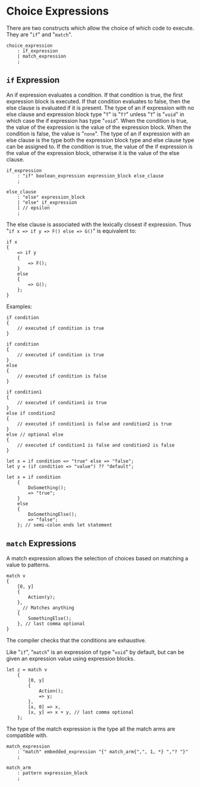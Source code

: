 # Choice Expressions

There are two constructs which allow the choice of which code to execute. They are "`if`" and
"`match`".

```grammar
choice_expression
    : if_expression
    | match_expression
    ;
```

## `if` Expression

An if expression evaluates a condition. If that condition is true, the first expression block is
executed. If that condition evaluates to false, then the else clause is evaluated if it is present.
The type of an if expression with no else clause and expression block type "`T`" is "`T?`" unless
"`T`" is "`void`" in which case the if expression has type "`void`". When the condition is true, the
value of the expression is the value of the expression block. When the condition is false, the value
is "`none`". The type of an if expression with an else clause is the type both the expression block
type and else clause type can be assigned to. If the condition is true, the value of the if
expression is the value of the expression block, otherwise it is the value of the else clause.

```grammar
if_expression
    : "if" boolean_expression expression_block else_clause
    ;

else_clause
    : "else" expression_block
    | "else" if_expression
    | // epsilon
    ;
```

The else clause is associated with the lexically closest if expression. Thus "`if x => if y => F()
else => G()`" is equivalent to:

```azoth
if x
{
    => if y
    {
        => F();
    }
    else
    {
        => G();
    };
}
```

Examples:

```azoth
if condition
{
    // executed if condition is true
}

if condition
{
    // executed if condition is true
}
else
{
    // executed if condition is false
}

if condition1
{
    // executed if condition1 is true
}
else if condition2
{
    // executed if condition1 is false and condition2 is true
}
else // optional else
{
    // executed if condition1 is false and condition2 is false
}

let x = if condition => "true" else => "false";
let y = (if condition => "value") ?? "default";

let x = if condition
    {
        DoSomething();
        => "true";
    }
    else
    {
        DoSomethingElse();
        => "false";
    }; // semi-colon ends let statement
```

## `match` Expressions

A match expression allows the selection of choices based on matching a value to patterns.

```azoth
match v
{
    [0, y]
    {
        Action(y);
    },
    _ // Matches anything
    {
        SomethingElse();
    }, // last comma optional
}
```

The compiler checks that the conditions are exhaustive.

Like "`if`", "`match`" is an expression of type "`void`" by default, but can be given an expression
value using expression blocks.

```azoth
let z = match v
    {
        [0, y]
        {
            Action();
            => y;
        },
        [x, 0] => x,
        [x, y] => x + y, // last comma optional
    };
```

 The type of the match expression is the type all the match arms are compatible with.

```grammar
match_expression
    : "match" embedded_expression "{" match_arm{",", 1, *} ","? "}"
    ;

match_arm
    : pattern expression_block
    ;
```
